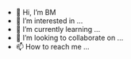 - 👋 Hi, I’m BM
- 👀 I’m interested in ...
- 🌱 I’m currently learning ...
- 💞️ I’m looking to collaborate on ...
- 📫 How to reach me ...

<!---
B12345671234246m/B12345671234246m is a ✨ special ✨ repository because its `README.md` (this file) appears on your GitHub profile.
You can click the Preview link to take a look at your changes.
--->
